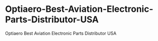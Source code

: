 # Optiaero-Best-Aviation-Electronic-Parts-Distributor-USA
Optiaero Best Aviation Electronic Parts Distributor USA

